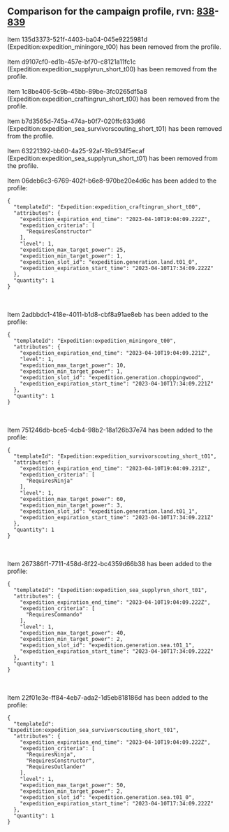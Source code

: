 ## Comparison for the campaign profile, rvn: [838](https://github.com/PRO100KatYT/FortniteProfileRevisions/tree/main/profiles/campaign/838%20campaign.json)-[839](https://github.com/PRO100KatYT/FortniteProfileRevisions/tree/main/profiles/campaign/839%20campaign.json)

Item 135d3373-521f-4403-ba04-045e9225981d (Expedition:expedition_miningore_t00) has been removed from the profile.
<br><br>
Item d9107cf0-ed1b-457e-bf70-c8121a11fc1c (Expedition:expedition_supplyrun_short_t00) has been removed from the profile.
<br><br>
Item 1c8be406-5c9b-45bb-89be-3fc0265df5a8 (Expedition:expedition_craftingrun_short_t00) has been removed from the profile.
<br><br>
Item b7d3565d-745a-474a-b0f7-020ffc633d66 (Expedition:expedition_sea_survivorscouting_short_t01) has been removed from the profile.
<br><br>
Item 63221392-bb60-4a25-92af-19c934f5ecaf (Expedition:expedition_sea_supplyrun_short_t01) has been removed from the profile.
<br><br>
Item 06deb6c3-6769-402f-b6e8-970be20e4d6c has been added to the profile:

```
{
  "templateId": "Expedition:expedition_craftingrun_short_t00",
  "attributes": {
    "expedition_expiration_end_time": "2023-04-10T19:04:09.222Z",
    "expedition_criteria": [
      "RequiresConstructor"
    ],
    "level": 1,
    "expedition_max_target_power": 25,
    "expedition_min_target_power": 1,
    "expedition_slot_id": "expedition.generation.land.t01_0",
    "expedition_expiration_start_time": "2023-04-10T17:34:09.222Z"
  },
  "quantity": 1
}
```

<br><br>
Item 2adbbdc1-418e-4011-b1d8-cbf8a91ae8eb has been added to the profile:

```
{
  "templateId": "Expedition:expedition_miningore_t00",
  "attributes": {
    "expedition_expiration_end_time": "2023-04-10T19:04:09.221Z",
    "level": 1,
    "expedition_max_target_power": 10,
    "expedition_min_target_power": 1,
    "expedition_slot_id": "expedition.generation.choppingwood",
    "expedition_expiration_start_time": "2023-04-10T17:34:09.221Z"
  },
  "quantity": 1
}
```

<br><br>
Item 751246db-bce5-4cb4-98b2-18a126b37e74 has been added to the profile:

```
{
  "templateId": "Expedition:expedition_survivorscouting_short_t01",
  "attributes": {
    "expedition_expiration_end_time": "2023-04-10T19:04:09.221Z",
    "expedition_criteria": [
      "RequiresNinja"
    ],
    "level": 1,
    "expedition_max_target_power": 60,
    "expedition_min_target_power": 3,
    "expedition_slot_id": "expedition.generation.land.t01_1",
    "expedition_expiration_start_time": "2023-04-10T17:34:09.221Z"
  },
  "quantity": 1
}
```

<br><br>
Item 267386f1-7711-458d-8f22-bc4359d66b38 has been added to the profile:

```
{
  "templateId": "Expedition:expedition_sea_supplyrun_short_t01",
  "attributes": {
    "expedition_expiration_end_time": "2023-04-10T19:04:09.222Z",
    "expedition_criteria": [
      "RequiresCommando"
    ],
    "level": 1,
    "expedition_max_target_power": 40,
    "expedition_min_target_power": 2,
    "expedition_slot_id": "expedition.generation.sea.t01_1",
    "expedition_expiration_start_time": "2023-04-10T17:34:09.222Z"
  },
  "quantity": 1
}
```

<br><br>
Item 22f01e3e-ff84-4eb7-ada2-1d5eb818186d has been added to the profile:

```
{
  "templateId": "Expedition:expedition_sea_survivorscouting_short_t01",
  "attributes": {
    "expedition_expiration_end_time": "2023-04-10T19:04:09.222Z",
    "expedition_criteria": [
      "RequiresNinja",
      "RequiresConstructor",
      "RequiresOutlander"
    ],
    "level": 1,
    "expedition_max_target_power": 50,
    "expedition_min_target_power": 2,
    "expedition_slot_id": "expedition.generation.sea.t01_0",
    "expedition_expiration_start_time": "2023-04-10T17:34:09.222Z"
  },
  "quantity": 1
}
```

<br><br>

